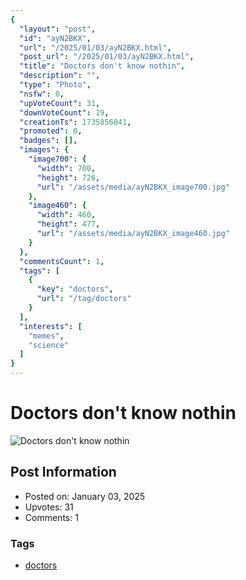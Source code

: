 ```yaml
---
{
  "layout": "post",
  "id": "ayN2BKX",
  "url": "/2025/01/03/ayN2BKX.html",
  "post_url": "/2025/01/03/ayN2BKX.html",
  "title": "Doctors don't know nothin",
  "description": "",
  "type": "Photo",
  "nsfw": 0,
  "upVoteCount": 31,
  "downVoteCount": 19,
  "creationTs": 1735856041,
  "promoted": 0,
  "badges": [],
  "images": {
    "image700": {
      "width": 700,
      "height": 726,
      "url": "/assets/media/ayN2BKX_image700.jpg"
    },
    "image460": {
      "width": 460,
      "height": 477,
      "url": "/assets/media/ayN2BKX_image460.jpg"
    }
  },
  "commentsCount": 1,
  "tags": [
    {
      "key": "doctors",
      "url": "/tag/doctors"
    }
  ],
  "interests": [
    "memes",
    "science"
  ]
}
---
```


# Doctors don't know nothin

![Doctors don't know nothin](/assets/media/ayN2BKX_image700.jpg)

## Post Information

- Posted on: January 03, 2025
- Upvotes: 31
- Comments: 1

### Tags

- [doctors](/tag/doctors)
